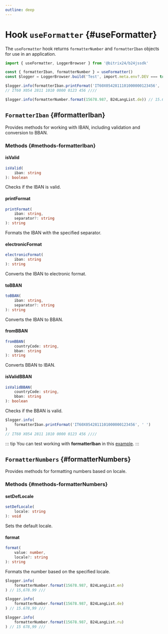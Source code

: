 ```yaml
---
outline: deep
---
```

# Hook `useFormatter` {#useFormatter}

The `useFormatter` hook returns `formatterNumber` and `formatterIban` objects for use in an application.

```ts
import { useFormatter, LoggerBrowser } from '@bitrix24/b24jssdk'

const { formatterIban, formatterNumber } = useFormatter()
const $logger = LoggerBrowser.build('Test', import.meta.env?.DEV === true)

$logger.info(formatterIban.printFormat('IT60X0542811101000000123456', ' '))
// IT60 X054 2811 1010 0000 0123 456 ////

$logger.info(formatterNumber.format(15678.987, B24LangList.de)) // 15.678,99 ///
```

## `FormatterIban` {#formatterIban}

Provides methods for working with IBAN, including validation and conversion to BBAN.

### Methods {#methods-formatterIban}

#### isValid
```ts
isValid(
	iban: string
): boolean
```
Checks if the IBAN is valid.

#### printFormat
```ts
printFormat(
	iban: string,
	separator?: string
): string
```
Formats the IBAN with the specified separator.

#### electronicFormat
```ts
electronicFormat(
	iban: string
): string
```
Converts the IBAN to electronic format.

#### toBBAN
```ts
toBBAN(
	iban: string,
	separator?: string
): string
```
Converts the IBAN to BBAN.

#### fromBBAN
```ts
fromBBAN(
	countryCode: string,
	bban: string
): string
```
Converts BBAN to IBAN.

#### isValidBBAN
```ts
isValidBBAN(
	countryCode: string,
	bban: string
): boolean
```
Checks if the BBAN is valid.

```ts
$logger.info(
	formatterIban.printFormat('IT60X0542811101000000123456', ' ')
)
// IT60 X054 2811 1010 0000 0123 456 ////
```

::: tip
You can test working with **formatterIban** in this [example](https://github.com/bitrix24/b24sdk-examples/blob/main/js/02-nuxt-hook/pages/tools/iban.server.vue).
:::

## `FormatterNumbers` {#formatterNumbers}

Provides methods for formatting numbers based on locale.

### Methods {#methods-formatterNumbers}

#### setDefLocale
```ts
setDefLocale(
	locale: string
): void
```
Sets the default locale.

#### format
```ts
format(
	value: number,
	locale?: string
): string
```
Formats the number based on the specified locale.

```ts
$logger.info(
	formatterNumber.format(15678.987, B24LangList.en)
) // 15,678.99 ///

$logger.info(
	formatterNumber.format(15678.987, B24LangList.de)
) // 15.678,99 ///

$logger.info(
	formatterNumber.format(15678.987, B24LangList.ru)
) // 15 678,99 ///
```